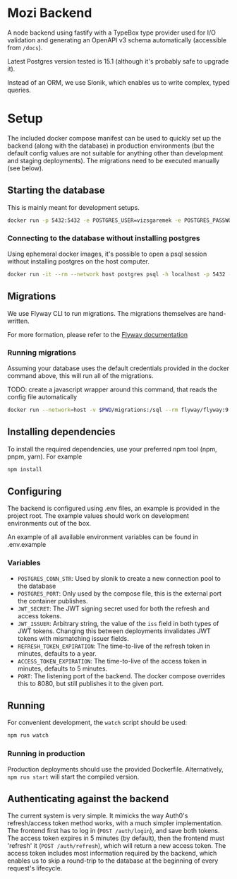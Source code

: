# Mozi Backend

A node backend using fastify with a TypeBox type provider used for I/O validation and generating an OpenAPI v3 schema automatically (accessible from `/docs`).

Latest Postgres version tested is 15.1 (although it's probably safe to upgrade it).

Instead of an ORM, we use Slonik, which enables us to write complex, typed queries.

# Setup

The included docker compose manifest can be used to quickly set up the backend (along with the database) in production environments (but the default config values are not suitable for anything other than development and staging deployments). The migrations need to be executed manually (see below).

## Starting the database

This is mainly meant for development setups.

```bash
docker run -p 5432:5432 -e POSTGRES_USER=vizsgaremek -e POSTGRES_PASSWORD=vizsgaremek -d --name postgres postgres:15.1
```

### Connecting to the database without installing postgres

Using ephemeral docker images, it's possible to open a psql session without installing postgres on the host computer.

``` bash
docker run -it --rm --network host postgres psql -h localhost -p 5432 -U vizsgaremek vizsgaremek
```

## Migrations

We use Flyway CLI to run migrations. The migrations themselves are hand-written.

For more formation, please refer to the [Flyway documentation](https://flywaydb.org/documentation/concepts/migrations)

### Running migrations

Assuming your database uses the default credentials provided in the docker command above, this will run all of the migrations.

TODO: create a javascript wrapper around this command, that reads the config file automatically

```bash
docker run --network=host -v $PWD/migrations:/sql --rm flyway/flyway:9.8.1 -user=vizsgaremek -password=vizsgaremek -url="jdbc:postgresql://localhost:5432/vizsgaremek" -locations=filesystem:/sql migrate
```

## Installing dependencies

To install the required dependencies, use your preferred npm tool (npm, pnpm, yarn). For example

``` bash
npm install
```

## Configuring 

The backend is configured using .env files, an example is provided in the project root. The example values should work on development environments out of the box.

An example of all available environment variables can be found in .env.example

### Variables

- `POSTGRES_CONN_STR`: Used by slonik to create a new connection pool to the database
- `POSTGRES_PORT`: Only used by the compose file, this is the external port the container publishes.
- `JWT_SECRET`: The JWT signing secret used for both the refresh and access tokens.
- `JWT_ISSUER`: Arbitrary string, the value of the `iss` field in both types of JWT tokens. Changing this between deployments invalidates JWT tokens with mismatching issuer fields.
- `REFRESH_TOKEN_EXPIRATION`: The time-to-live of the refresh token in minutes, defaults to a year.
- `ACCESS_TOKEN_EXPIRATION`: The time-to-live of the access token in minutes, defaults to 5 minutes.
- `PORT`: The listening port of the backend. The docker compose overrides this to 8080, but still publishes it to the given port.

## Running

For convenient development, the `watch` script should be used:

``` bash
npm run watch 
```

### Running in production

Production deployments should use the provided Dockerfile. Alternatively, `npm run start` will start the compiled version.

## Authenticating against the backend

The current system is very simple. It mimicks the way Auth0's refresh/access token method works, with a much simpler implementation. The frontend first has to log in (`POST /auth/login`), and save both tokens. The access token expires in 5 minutes (by default), then the frontend must 'refresh' it (`POST /auth/refresh`), which will return a new access token. The access token includes most information required by the backend, which enables us to skip a round-trip to the database at the beginning of every request's lifecycle.

